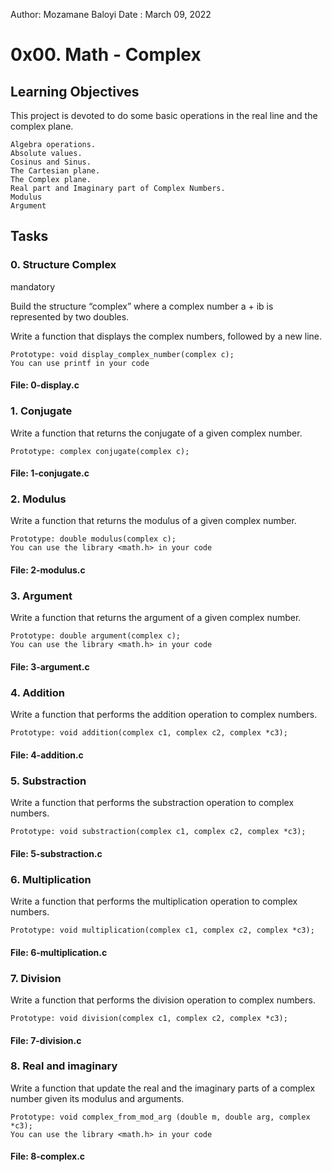 Author: Mozamane Baloyi
Date  : March 09, 2022

# 0x00. Math - Complex
## Learning Objectives

This project is devoted to do some basic operations in the real line and the complex plane.

    Algebra operations.
    Absolute values.
    Cosinus and Sinus.
    The Cartesian plane.
    The Complex plane.
    Real part and Imaginary part of Complex Numbers.
    Modulus
    Argument
## Tasks

### 0. Structure Complex
mandatory

Build the structure “complex” where a complex number a + ib is represented by two doubles.

Write a function that displays the complex numbers, followed by a new line.

    Prototype: void display_complex_number(complex c);
    You can use printf in your code
#### File: 0-display.c

### 1. Conjugate
Write a function that returns the conjugate of a given complex number.

    Prototype: complex conjugate(complex c);
#### File: 1-conjugate.c

### 2. Modulus
Write a function that returns the modulus of a given complex number.

    Prototype: double modulus(complex c);
    You can use the library <math.h> in your code
#### File: 2-modulus.c
### 3. Argument
Write a function that returns the argument of a given complex number.

    Prototype: double argument(complex c);
    You can use the library <math.h> in your code
#### File: 3-argument.c

### 4. Addition
Write a function that performs the addition operation to complex numbers.

    Prototype: void addition(complex c1, complex c2, complex *c3);
#### File: 4-addition.c


### 5. Substraction
Write a function that performs the substraction operation to complex numbers.

    Prototype: void substraction(complex c1, complex c2, complex *c3);

#### File: 5-substraction.c

### 6. Multiplication
Write a function that performs the multiplication operation to complex numbers.

    Prototype: void multiplication(complex c1, complex c2, complex *c3);
#### File: 6-multiplication.c

### 7. Division
Write a function that performs the division operation to complex numbers.

    Prototype: void division(complex c1, complex c2, complex *c3);
#### File: 7-division.c

### 8. Real and imaginary
Write a function that update the real and the imaginary parts of a complex number given its modulus and arguments.

    Prototype: void complex_from_mod_arg (double m, double arg, complex *c3);
    You can use the library <math.h> in your code
#### File: 8-complex.c
